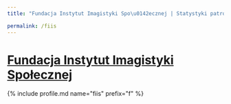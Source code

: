 ```yaml
---
title: "Fundacja Instytut Imagistyki Spo\u0142ecznej | Statystyki patronite.pl | Patromierz"

permalink: /fiis
---
```


# [Fundacja Instytut Imagistyki Społecznej](https://patronite.pl/fiis)

{% include profile.md name="fiis" prefix="f" %}
